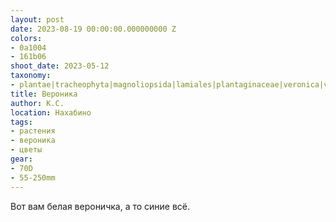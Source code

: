 ```yaml
---
layout: post
date: 2023-08-19 00:00:00.000000000 Z
colors:
- 0a1004
- 161b06
shoot_date: 2023-05-12
taxonomy:
- plantae|tracheophyta|magnoliopsida|lamiales|plantaginaceae|veronica|veronica chamaedrys
title: Вероника
author: К.С.
location: Нахабино
tags:
- растения
- вероника
- цветы
gear:
- 70D
- 55-250mm
---
```

Вот вам белая вероничка, а то синие всё.

